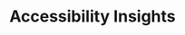 ---
layout : sparkle
title : "Accessibility Insights"
summary : "A powerful accessibility tool for creating simple tests or in-depth audits of websites."
visit : https://accessibilityinsights.io/
tags : []
category : "analytics"
---